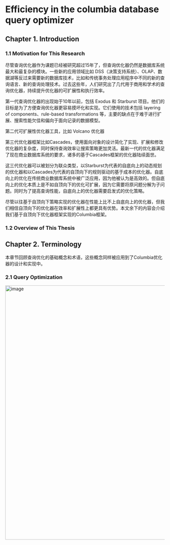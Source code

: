 # Efficiency in the columbia database query optimizer

## Chapter 1. Introduction
### 1.1 Motivation for This Research
尽管查询优化器作为课题已经被研究超过15年了，但查询优化器仍然是数据库系统最大和最复杂的模块。一些新的应用领域比如 DSS（决策支持系统）、OLAP、数据湖等反过来需要新的数据库技术，比如和传统事务处理应用程序中不同的新的查询语言、新的查询处理技术。过去这些年，人们研究出了几代用于商用和学术的查询优化器，持续提升优化器的可扩展性和执行效率。

第一代查询优化器的出现始于10年以前，包括 Exodus 和 Starburst 项目。他们的目标是为了方便查询优化器更容易摸坏化和实现。它们使用的技术包括 layering of components、rule-based transformations 等，主要的缺点在于难于进行扩展、搜索性能欠佳和偏向于面向记录的数据模型。

第二代可扩展性优化器工具，比如 Volcano 优化器

第三代优化器框架比如Cascades，使用面向对象的设计简化了实现、扩展和修改优化器的复杂度，同时保持查询效率让搜索策略更加灵活。最新一代的优化器满足了现在商业数据库系统的要求，诸多的基于Cascades框架的优化器陆续面世。

这三代优化器可以被划分为联众类型，以Starburst为代表的自底向上的动态规划的优化器和以Cascades为代表的自顶向下的规则驱动的基于成本的优化器。自底向上的优化在传统商业数据库系统中被广泛应用，因为他被认为是高效的。但自底向上的优化本质上是不如自顶向下的优化可扩展，因为它需要将原问题分解为子问题。同时为了提高查询性能，自底向上的优化器需要启发式的优化策略。

尽管以往基于自顶向下策略实现的优化器在性能上比不上自底向上的优化器，但我们相信自顶向下的优化器在效率和扩展性上都更具有优势。本文余下的内容会介绍我们基于自顶向下优化器框架实现的Columbia框架。
### 1.2 Overview of This Thesis

## Chapter 2. Terminology
本章节回顾查询优化的基础概念和术语，这些概念同样被应用到了Columbia优化器的设计和实现中。
### 2.1 Query Optimization

<img width="800" alt="image" src="https://github.com/yucorn/db_readings/assets/54345716/2188e833-5d52-4891-9dcc-55b04794e881">
